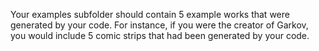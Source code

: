 Your examples subfolder should contain 5 example works that were generated by your code.  For instance, if you were the creator of Garkov, you would include 5 comic strips that had been generated by your code.
